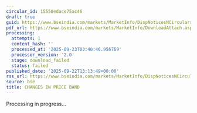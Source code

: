 ```yaml
---
circular_id: 15550edace75ac46
draft: true
guid: https://www.bseindia.com/markets/MarketInfo/DispNoticesNCirculars.aspx?Noticeid={662BBB40-C466-4EF9-A26D-086A3731795F}&noticeno=20250922-31&dt=09/22/2025&icount=31&totcount=58&flag=0
pdf_url: https://www.bseindia.com/markets/MarketInfo/DownloadAttach.aspx?id=20250922-31&attachedId=
processing:
  attempts: 1
  content_hash: ''
  processed_at: '2025-09-23T03:40:46.956769'
  processor_version: '2.0'
  stage: download_failed
  status: failed
published_date: '2025-09-22T13:13:49+00:00'
rss_url: https://www.bseindia.com/markets/MarketInfo/DispNoticesNCirculars.aspx?Noticeid={662BBB40-C466-4EF9-A26D-086A3731795F}&noticeno=20250922-31&dt=09/22/2025&icount=31&totcount=58&flag=0
source: bse
title: CHANGES IN PRICE BAND
---
```


Processing in progress...